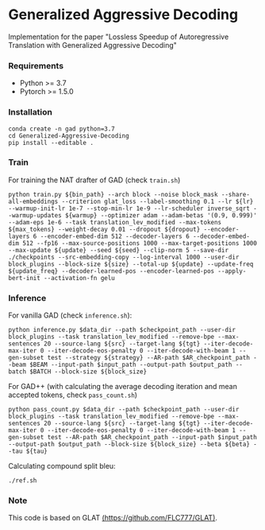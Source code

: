 # Generalized Aggressive Decoding

Implementation for the paper "Lossless Speedup of Autoregressive Translation with
Generalized Aggressive Decoding"

### Requirements

- Python >= 3.7
- Pytorch >= 1.5.0

### Installation

```
conda create -n gad python=3.7
cd Generalized-Aggressive-Decoding
pip install --editable .
```

### Train

For training the NAT drafter of GAD (check `train.sh`)

```
python train.py ${bin_path} --arch block --noise block_mask --share-all-embeddings --criterion glat_loss --label-smoothing 0.1 --lr ${lr} --warmup-init-lr 1e-7 --stop-min-lr 1e-9 --lr-scheduler inverse_sqrt --warmup-updates ${warmup} --optimizer adam --adam-betas '(0.9, 0.999)' --adam-eps 1e-6 --task translation_lev_modified --max-tokens ${max_tokens} --weight-decay 0.01 --dropout ${dropout} --encoder-layers 6 --encoder-embed-dim 512 --decoder-layers 6 --decoder-embed-dim 512 --fp16 --max-source-positions 1000 --max-target-positions 1000 --max-update ${update} --seed ${seed} --clip-norm 5 --save-dir ./checkpoints --src-embedding-copy --log-interval 1000 --user-dir block_plugins --block-size ${size} --total-up ${update} --update-freq ${update_freq} --decoder-learned-pos --encoder-learned-pos --apply-bert-init --activation-fn gelu
```

### Inference

For vanilla GAD  (check `inference.sh`):

```
python inference.py $data_dir --path $checkpoint_path --user-dir block_plugins --task translation_lev_modified --remove-bpe --max-sentences 20 --source-lang ${src} --target-lang ${tgt} --iter-decode-max-iter 0 --iter-decode-eos-penalty 0 --iter-decode-with-beam 1 --gen-subset test --strategy ${strategy} --AR-path $AR_checkpoint_path --beam $BEAM --input-path $input_path --output-path $output_path --batch $BATCH --block-size ${block_size}
```

For GAD++ (with calculating the average decoding iteration and mean accepted tokens, check `pass_count.sh`)

```
python pass_count.py $data_dir --path $checkpoint_path --user-dir block_plugins --task translation_lev_modified --remove-bpe --max-sentences 20 --source-lang ${src} --target-lang ${tgt} --iter-decode-max-iter 0 --iter-decode-eos-penalty 0 --iter-decode-with-beam 1 --gen-subset test --AR-path $AR_checkpoint_path --input-path $input_path --output-path $output_path --block-size ${block_size} --beta ${beta} --tau ${tau}
```

Calculating compound split bleu:

```
./ref.sh
```

### Note

This code is based on GLAT [(https://github.com/FLC777/GLAT)](https://github.com/FLC777/GLAT). 

